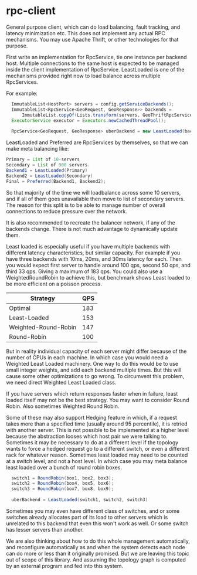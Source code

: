 rpc-client
==========

General purpose client, which can do load balancing, fault tracking, and latency minimization etc.
This does not implement any actual RPC mechanisms. You may use Apache Thrift, or other technologies
for that purpose.

First write an implementation for RpcService, tie one instance per backend host. Multiple connections
to the same host is expected to be managed inside the client implementation of RpcService. LeastLoaded
is one of the mechanisms provided right now to load balance across multiple RpcServices.

For example:
```java
  ImmutableList<HostPort> servers = config.getServiceBackends();
  ImmutableList<RpcService<GeoRequest, GeoResponse>> backends = 
      ImmutableList.copyOf(Lists.transform(servers, GeoThriftRpcService::new));
  ExecutorService executor = Executors.newCachedThreadPool();
  
  RpcService<GeoRequest, GeoResponse> uberBackend = new LeastLoaded(backends, executor);
```

LeastLoaded and Preferred are RpcServices by themselves, so that we can make meta balancing like:
```java
Primary = List of 10-servers
Secondary = List of 900 servers.
Backend1 = LeastLoaded(Primary)
Backend2 = LeastLoaded(Secondary)
Final = Preferred(Backend1, Backend2);
```

So that majority of the time we will loadbalance across some 10 servers, and if all of them goes
unavailable then move to list of secondary servers. The reason for this split is to be able to
manage number of overall connections to reduce pressure over the network.

It is also recommended to recreate the balancer network, if any of the backends change. There is not
much advantage to dynamically update them.

Least loaded is especially useful if you have multiple backends with different latency characteristics,
but similar capacity. For example if you have three backends with 10ms, 20ms, and 30ms latency for
each. Then you would expect first server to handle around 100 qps, second 50 qps, and third 33 qps. 
Giving a maximum of 183 qps. You could also use a WeightedRoundRobin to achieve this, but benchmark 
shows Least loaded to be more efficient on a poisson process. 


Strategy             | QPS
---------------------|--------
Optimal              | 183
Least-Loaded         | 153
Weighted-Round-Robin | 147
Round-Robin          | 100

But in reality individual capacity of each server might differ because of the number of CPUs in 
each machine. In which case you would need a Weighted Least Loaded machinery. One way to do this
would be to use small integer weights, and add each backend multiple times. But this will cause 
some other optimizations to go wrong. To circumvent this problem, we need direct Weighted Least Loaded
class. 

If you have servers which return responses faster when in failure, least loaded itself may not
be the best strategy. You may want to consider Round Robin. Also sometimes Weighted Round Robin.

Some of these may also support Hedging feature in which, if a request takes more than a specified
time (usually around 95 percentile), it is retried with another server. This is not possible to
be implemented at a higher level because the abstraction looses which host pair we were talking to.
Sometimes it may be necessary to do at a different level if the topology wants to force a hedged
request go to a different switch, or even a different rack for whatever reason. Sometimes least loaded
may need to be counted at a switch level, and not a host level. In which case you may meta balance
least loaded over a bunch of round robin boxes. 
```java
  switch1 = RoundRobin(box1, box2, box3);
  switch2 = RoundRobin(box4, box5, box6);
  switch3 = RoundRobin(box7, box8, box9);
  
  uberBackend = LeastLoaded(switch1, switch2, switch3)
```

Sometimes you may even have different class of switches, and or some switches already allocates part
of its load to other servers which is unrelated to this backend that even this won't work as well. Or
some switch has lesser servers than another.

We are also thinking about how to do this whole management automatically, and reconfigure automatically
as and when the system detects each node can do more or less than it originally promised. But we are
leaving this topic out of scope of this library. And assuming the topology graph is computed by an
external program and fed into this system.

